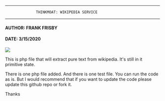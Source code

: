 **************************************************************************************
                  THINKMOAT: WIKIPEDIA SERVICE
**************************************************************************************
#### AUTHOR: FRANK FRISBY
#### DATE: 3/15/2020

![](https://upload.wikimedia.org/wikipedia/commons/thumb/f/f6/Wikipedia-logo-v2-wordmark.svg/300px-Wikipedia-logo-v2-wordmark.svg.png)


This is php file that will extract pure text from wikipedia. It's still in it primitive state.

There is one php file added. And there is one test file. You can run the code as is.  But I would recommend that if you want to update the code please update this github repo or fork it. 

Thanks
